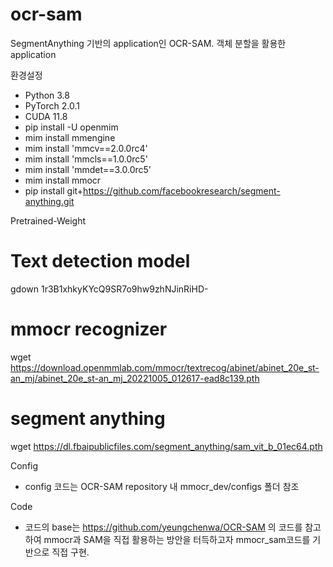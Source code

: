 # ocr-sam
SegmentAnything 기반의 application인 OCR-SAM. 객체 분할을 활용한 application

환경설정
- Python 3.8
- PyTorch 2.0.1
- CUDA 11.8
- pip install -U openmim
- mim install mmengine
- mim install 'mmcv==2.0.0rc4'
- mim install 'mmcls==1.0.0rc5'
- mim install 'mmdet==3.0.0rc5'
- mim install mmocr
- pip install git+https://github.com/facebookresearch/segment-anything.git


Pretrained-Weight
# Text detection model
gdown 1r3B1xhkyKYcQ9SR7o9hw9zhNJinRiHD-

# mmocr recognizer
wget https://download.openmmlab.com/mmocr/textrecog/abinet/abinet_20e_st-an_mj/abinet_20e_st-an_mj_20221005_012617-ead8c139.pth

# segment anything
wget https://dl.fbaipublicfiles.com/segment_anything/sam_vit_b_01ec64.pth


Config
- config 코드는 OCR-SAM repository 내 mmocr_dev/configs 폴더 참조


Code
- 코드의 base는 https://github.com/yeungchenwa/OCR-SAM 의 코드를 참고하여 mmocr과 SAM을 직접 활용하는 방안을 터득하고자 mmocr_sam코드를 기반으로 직접 구현.
